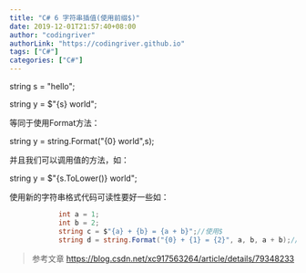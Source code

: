 ```yaml
---
title: "C# 6 字符串插值(使用前缀$)"
date: 2019-12-01T21:57:40+08:00
author: "codingriver"
authorLink: "https://codingriver.github.io"
tags: ["C#"]
categories: ["C#"]
---
```


<!--more-->


string s = "hello";

string y = $"{s} world";

等同于使用Format方法：

string y = string.Format("{0} world",s);

并且我们可以调用值的方法，如：

string y = $"{s.ToLower()} world";

使用新的字符串格式代码可读性要好一些如：




```csharp
            int a = 1;
            int b = 2;
            string c = $"{a} + {b} = {a + b}";//使用$
            string d = string.Format("{0} + {1} = {2}", a, b, a + b);//使用Format
```

>
>参考文章
>https://blog.csdn.net/xc917563264/article/details/79348233 